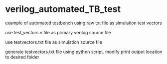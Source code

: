 # verilog_automated_TB_test
example of automated testbench using raw txt file as simulation test vectors


use test_vectors.v file as primary verilog source file

use testvectors.txt file as simulation source file

generate testvectors.txt file using python script. modify print output location to desired folder
